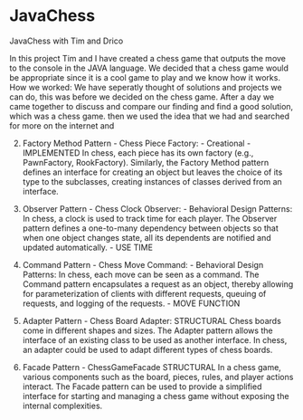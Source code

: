 # JavaChess
JavaChess with Tim and Drico

In this project Tim and I have created a chess game that outputs the move to the console in the JAVA language.
We decided that a chess game would be appropriate since it is a cool game to play and we know how it works.
How we worked:
We have seperatly thought of solutions and projects we can do, this was before we decided on the chess game.
After a day we came together to discuss and compare our finding and find a good solution, which was a chess game.
then we used the idea that we had and searched for more on the internet and 

2. Factory Method Pattern - Chess Piece Factory: - Creational - IMPLEMENTED
   In chess, each piece has its own factory (e.g., PawnFactory, RookFactory). Similarly, the Factory Method pattern defines an interface for creating an object but leaves the choice of its type to the subclasses, creating instances of classes derived from an interface.

5. Observer Pattern - Chess Clock Observer: - Behavioral Design Patterns:
   In chess, a clock is used to track time for each player. The Observer pattern defines a one-to-many dependency between objects so that when one object changes state, all its dependents are notified and updated automatically. - USE TIME

6. Command Pattern - Chess Move Command: - Behavioral Design Patterns:
   In chess, each move can be seen as a command. The Command pattern encapsulates a request as an object, thereby allowing for parameterization of clients with different requests, queuing of requests, and logging of the requests. - MOVE FUNCTION

3. Adapter Pattern - Chess Board Adapter:  STRUCTURAL
   Chess boards come in different shapes and sizes. The Adapter pattern allows the interface of an existing class to be used as another interface. In chess, an adapter could be used to adapt different types of chess boards.

4. Facade Pattern - ChessGameFacade  STRUCTURAL
   In a chess game, various components such as the board, pieces, rules, and player actions interact. The Facade pattern can be used to provide a simplified interface for starting and managing a chess game without exposing the internal complexities.